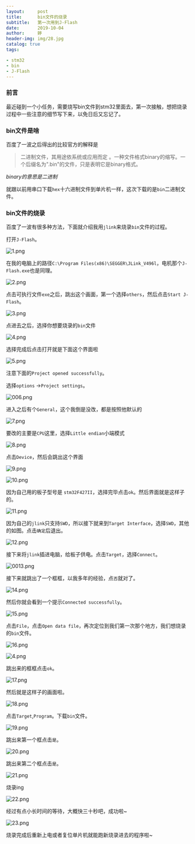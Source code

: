 ```yaml
---
layout:     post   				   
title:      bin文件的烧录			
subtitle:   第一次用到J-Flash
date:       2019-10-04				
author:     婷                               
header-img: img/28.jpg 
catalog: true 						
tags:								

- stm32
- bin
- J-Flash
---
```




### 前言

最近碰到一个小任务，需要烧写bin文件到stm32里面去，第一次接触，想把烧录过程中一些注意的细节写下来，以免日后又忘记了。

### bin文件是啥

百度了一波之后得出的比较官方的解释是

> 二进制文件，其用途依系统或应用而定 。一种文件格式binary的缩写。一个后缀名为".bin"的文件，只是表明它是binary格式。

*binary的意思是二进制*

就跟以前用串口下载`hex`十六进制文件到单片机一样，这次下载的是`bin`二进制文件。

### bin文件的烧录

百度了一波有很多种方法，下面就介绍我用`jlink`来烧录`bin`文件的过程。

打开`J-Flash`。

![1.png](https://i.loli.net/2019/10/04/YoN1wpGhXsWqegU.png)

在我的电脑上的路径`C:\Program Files(x86)\SEGGER\JLink_V496l`，电机那个`J-Flash.exe`也是同理。

![2.png](https://i.loli.net/2019/10/04/M3Vjx74yfU2GDvZ.png)

点击可执行文件`exe`之后，跳出这个画面，第一个选择`others`，然后点击`Start J-Flash`。

![3.png](https://i.loli.net/2019/10/04/ALfYm7Ks35zEGxO.png)

点进去之后，选择你想要烧录的`bin`文件

![4.png](https://i.loli.net/2019/10/04/gV8bFOJkZdX6sow.png)

选择完成后点击打开就是下面这个界面啦

![5.png](https://i.loli.net/2019/10/04/RAXm4pIuigUa39V.png)

注意下面的`Project opened successfully`。

选择`options` ->`Project settings`。

![006.png](https://i.loli.net/2019/10/04/Sw4O7B8lZVqt9Wo.png)

进入之后有个`General`，这个我倒是没改，都是按照他默认的

![7.png](https://i.loli.net/2019/10/04/3ckRiBo8t2JeAzK.png)

要改的主要是`CPU`这里，选择`Little endian`小端模式

![8.png](https://i.loli.net/2019/10/04/6qGRZfdbnXthgNK.png)

点击`Device`，然后会跳出这个界面

![9.png](https://i.loli.net/2019/10/04/hzJTc46FqybHdMg.png)

![10.png](https://i.loli.net/2019/10/04/hRzigNeK1T5Frjt.png)

因为自己用的板子型号是 `stm32F427II`，选择完毕点击`ok`。然后界面就是这样子的。

![11.png](https://i.loli.net/2019/10/04/N5SdbKXiB6ymrxJ.png)

因为自己的`jlink`只支持`SWD`，所以接下就来到`Target Interface`，选择`SWD`，其他的如图。点击`确定`后退出。

![12.png](https://i.loli.net/2019/10/04/iX34n6dTCSDQRch.png)



接下来将`jlink`插进电脑，给板子供电。点击`Target`，选择`Connect`。

![0013.png](https://i.loli.net/2019/10/04/hTVKowXyPBE9fSa.png)

接下来就跳出了一个框框，以我多年的经验，点`否`就对了。

![14.png](https://i.loli.net/2019/10/04/KlwuDjdWM9IaV4m.png)

然后你就会看到一个提示`Connected successfully`。

![15.png](https://i.loli.net/2019/10/04/wTKOd9XM7bEiVm1.png)

点击`File`，点击`Open data file`，再次定位到我们第一次那个地方，我们想烧录的`bin`文件。

![16.png](https://i.loli.net/2019/10/04/egId9MGSQN1B5RA.png)

![4.png](https://i.loli.net/2019/10/04/gV8bFOJkZdX6sow.png)

跳出来的框框点击`ok`。

![17.png](https://i.loli.net/2019/10/04/n9alhGbZYKIecuD.png)

然后就是这样子的画面啦。

![18.png](https://i.loli.net/2019/10/04/K2STWskeBdyZ5cp.png)

点击`Target`,`Program`。下载`bin`文件。

![19.png](https://i.loli.net/2019/10/04/taE2SsNAVhcgHQm.png)

跳出来第一个框点击`是`。

![20.png](https://i.loli.net/2019/10/04/I49PBdWjYG18fKQ.png)

跳出来第二个框点击`是`。

![21.png](https://i.loli.net/2019/10/04/MZG9P2wfSXbryx1.png)

烧录ing

![22.png](https://i.loli.net/2019/10/04/hPisv51zY9wMaoH.png)

经过有点小长时间的等待，大概快三十秒吧，成功啦~

![23.png](https://i.loli.net/2019/10/04/I7XFmaQUSLjEcV3.png)

烧录完成后重新上电或者复位单片机就能跑新烧录进去的程序啦~



